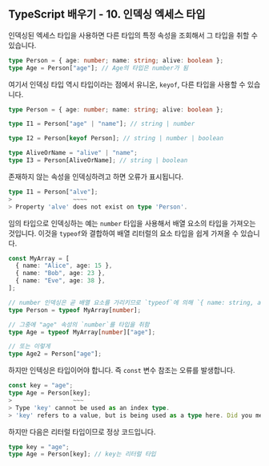 ## TypeScript 배우기 - 10. 인덱싱 엑세스 타입

인덱싱된 엑세스 타입을 사용하면 다른 타입의 특정 속성을 조회해서 그 타입을 취할 수 있습니다.

```typescript
type Person = { age: number; name: string; alive: boolean };
type Age = Person["age"]; // Age의 타입은 number가 됨
```

여기서 인덱싱 타입 역시 타입이라는 점에서 유니온, `keyof`, 다른 타입을 사용할 수 있습니다.

```typescript
type Person = { age: number; name: string; alive: boolean };

type I1 = Person["age" | "name"]; // string | number

type I2 = Person[keyof Person]; // string | number | boolean

type AliveOrName = "alive" | "name";
type I3 = Person[AliveOrName]; // string | boolean
```

존재하지 않는 속성을 인덱싱하려고 하면 오류가 표시됩니다.

```typescript
type I1 = Person["alve"];
>                 ~~~~
> Property 'alve' does not exist on type 'Person'.
```

임의 타입으로 인덱싱하는 예는 `number` 타입을 사용해서 배열 요소의 타입을 가져오는 것입니다. 이것을 `typeof`와 결합하여 배열 리터럴의 요소 타입을 쉽게 가져올 수 있습니다.

```typescript
const MyArray = [
  { name: "Alice", age: 15 },
  { name: "Bob", age: 23 },
  { name: "Eve", age: 38 },
];

// number 인덱싱은 곧 배열 요소를 가리키므로 `typeof`에 의해 `{ name: string, age: number}` 타입이 됨
type Person = typeof MyArray[number];

// 그중에 "age" 속성의 `number`를 타입을 취함
type Age = typeof MyArray[number]["age"];

// 또는 이렇게
type Age2 = Person["age"];
```

하지만 인텍싱은 타입이어야 합니다. 즉 `const` 변수 참조는 오류를 발생합니다.

```typescript
const key = "age";
type Age = Person[key];
>                 ~~~
> Type 'key' cannot be used as an index type.
> 'key' refers to a value, but is being used as a type here. Did you mean 'typeof key'?
```

하지만 다음은 리터럴 타입이므로 정상 코드입니다.

```typescript
type key = "age";
type Age = Person[key]; // key는 리터럴 타입
```


